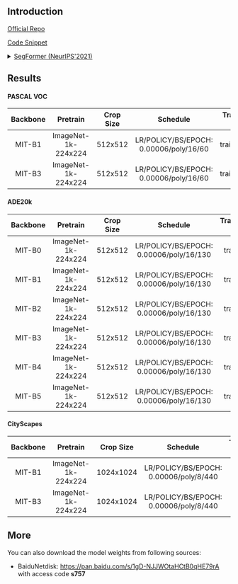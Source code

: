 ## Introduction

<a href="https://github.com/NVlabs/SegFormer">Official Repo</a>

<a href="https://github.com/SegmentationBLWX/sssegmentation/blob/main/ssseg/modules/models/segmentors/segformer/segformer.py">Code Snippet</a>

<details>
<summary align="left"><a href="https://arxiv.org/pdf/2105.15203.pdf">SegFormer (NeurIPS'2021)</a></summary>

```latex
@article{xie2021segformer,
    title={SegFormer: Simple and Efficient Design for Semantic Segmentation with Transformers},
    author={Xie, Enze and Wang, Wenhai and Yu, Zhiding and Anandkumar, Anima and Alvarez, Jose M and Luo, Ping},
    journal={arXiv preprint arXiv:2105.15203},
    year={2021}
}
```

</details>


## Results

#### PASCAL VOC

| Backbone    | Pretrain               | Crop Size  | Schedule                                | Train/Eval Set     | mIoU   | Download                                                                                                                                                                                                                                                                                                                                                                     |
| :-:         | :-:                    | :-:        | :-:                                     | :-:                | :-:    | :-:                                                                                                                                                                                                                                                                                                                                                                          |
| MIT-B1      | ImageNet-1k-224x224    | 512x512    | LR/POLICY/BS/EPOCH: 0.00006/poly/16/60  | trainaug/val       | 77.46% | [cfg](https://raw.githubusercontent.com/SegmentationBLWX/sssegmentation/main/ssseg/configs/segformer/segformer_mitb1_voc.py) &#124; [model](https://github.com/SegmentationBLWX/modelstore/releases/download/ssseg_segformer/segformer_mitb1_voc.pth) &#124; [log](https://github.com/SegmentationBLWX/modelstore/releases/download/ssseg_segformer/segformer_mitb1_voc.log) |
| MIT-B3      | ImageNet-1k-224x224    | 512x512    | LR/POLICY/BS/EPOCH: 0.00006/poly/16/60  | trainaug/val       | 81.98% | [cfg](https://raw.githubusercontent.com/SegmentationBLWX/sssegmentation/main/ssseg/configs/segformer/segformer_mitb3_voc.py) &#124; [model](https://github.com/SegmentationBLWX/modelstore/releases/download/ssseg_segformer/segformer_mitb3_voc.pth) &#124; [log](https://github.com/SegmentationBLWX/modelstore/releases/download/ssseg_segformer/segformer_mitb3_voc.log) |

#### ADE20k

| Backbone    | Pretrain               | Crop Size  | Schedule                                | Train/Eval Set  | mIoU   | Download                                                                                                                                                                                                                                                                                                                                                                              |
| :-:         | :-:                    | :-:        | :-:                                     | :-:             | :-:    | :-:                                                                                                                                                                                                                                                                                                                                                                                   |
| MIT-B0      | ImageNet-1k-224x224    | 512x512    | LR/POLICY/BS/EPOCH: 0.00006/poly/16/130 | train/val       | 37.57% | [cfg](https://raw.githubusercontent.com/SegmentationBLWX/sssegmentation/main/ssseg/configs/segformer/segformer_mitb0_ade20k.py) &#124; [model](https://github.com/SegmentationBLWX/modelstore/releases/download/ssseg_segformer/segformer_mitb0_ade20k.pth) &#124; [log](https://github.com/SegmentationBLWX/modelstore/releases/download/ssseg_segformer/segformer_mitb0_ade20k.log) |
| MIT-B1      | ImageNet-1k-224x224    | 512x512    | LR/POLICY/BS/EPOCH: 0.00006/poly/16/130 | train/val       | 42.25% | [cfg](https://raw.githubusercontent.com/SegmentationBLWX/sssegmentation/main/ssseg/configs/segformer/segformer_mitb1_ade20k.py) &#124; [model](https://github.com/SegmentationBLWX/modelstore/releases/download/ssseg_segformer/segformer_mitb1_ade20k.pth) &#124; [log](https://github.com/SegmentationBLWX/modelstore/releases/download/ssseg_segformer/segformer_mitb1_ade20k.log) |
| MIT-B2      | ImageNet-1k-224x224    | 512x512    | LR/POLICY/BS/EPOCH: 0.00006/poly/16/130 | train/val       | 46.35% | [cfg](https://raw.githubusercontent.com/SegmentationBLWX/sssegmentation/main/ssseg/configs/segformer/segformer_mitb2_ade20k.py) &#124; [model](https://github.com/SegmentationBLWX/modelstore/releases/download/ssseg_segformer/segformer_mitb2_ade20k.pth) &#124; [log](https://github.com/SegmentationBLWX/modelstore/releases/download/ssseg_segformer/segformer_mitb2_ade20k.log) |
| MIT-B3      | ImageNet-1k-224x224    | 512x512    | LR/POLICY/BS/EPOCH: 0.00006/poly/16/130 | train/val       | 48.31% | [cfg](https://raw.githubusercontent.com/SegmentationBLWX/sssegmentation/main/ssseg/configs/segformer/segformer_mitb3_ade20k.py) &#124; [model](https://github.com/SegmentationBLWX/modelstore/releases/download/ssseg_segformer/segformer_mitb3_ade20k.pth) &#124; [log](https://github.com/SegmentationBLWX/modelstore/releases/download/ssseg_segformer/segformer_mitb3_ade20k.log) |
| MIT-B4      | ImageNet-1k-224x224    | 512x512    | LR/POLICY/BS/EPOCH: 0.00006/poly/16/130 | train/val       | 48.59% | [cfg](https://raw.githubusercontent.com/SegmentationBLWX/sssegmentation/main/ssseg/configs/segformer/segformer_mitb4_ade20k.py) &#124; [model](https://github.com/SegmentationBLWX/modelstore/releases/download/ssseg_segformer/segformer_mitb4_ade20k.pth) &#124; [log](https://github.com/SegmentationBLWX/modelstore/releases/download/ssseg_segformer/segformer_mitb4_ade20k.log) |
| MIT-B5      | ImageNet-1k-224x224    | 512x512    | LR/POLICY/BS/EPOCH: 0.00006/poly/16/130 | train/val       | 49.61% | [cfg](https://raw.githubusercontent.com/SegmentationBLWX/sssegmentation/main/ssseg/configs/segformer/segformer_mitb5_ade20k.py) &#124; [model](https://github.com/SegmentationBLWX/modelstore/releases/download/ssseg_segformer/segformer_mitb5_ade20k.pth) &#124; [log](https://github.com/SegmentationBLWX/modelstore/releases/download/ssseg_segformer/segformer_mitb5_ade20k.log) |

#### CityScapes

| Backbone    | Pretrain               | Crop Size  | Schedule                                | Train/Eval Set  | mIoU   | Download                                                                                                                                                                                                                                                                                                                                                                                          |
| :-:         | :-:                    | :-:        | :-:                                     | :-:             | :-:    | :-:                                                                                                                                                                                                                                                                                                                                                                                               |
| MIT-B1      | ImageNet-1k-224x224    | 1024x1024  | LR/POLICY/BS/EPOCH: 0.00006/poly/8/440  | train/val       | 78.56% | [cfg](https://raw.githubusercontent.com/SegmentationBLWX/sssegmentation/main/ssseg/configs/segformer/segformer_mitb1_cityscapes.py) &#124; [model](https://github.com/SegmentationBLWX/modelstore/releases/download/ssseg_segformer/segformer_mitb1_cityscapes.pth) &#124; [log](https://github.com/SegmentationBLWX/modelstore/releases/download/ssseg_segformer/segformer_mitb1_cityscapes.log) |
| MIT-B3      | ImageNet-1k-224x224    | 1024x1024  | LR/POLICY/BS/EPOCH: 0.00006/poly/8/440  | train/val       |        | [cfg](https://raw.githubusercontent.com/SegmentationBLWX/sssegmentation/main/ssseg/configs/segformer/segformer_mitb3_cityscapes.py) &#124; [model](https://github.com/SegmentationBLWX/modelstore/releases/download/ssseg_segformer/segformer_mitb3_cityscapes.pth) &#124; [log](https://github.com/SegmentationBLWX/modelstore/releases/download/ssseg_segformer/segformer_mitb3_cityscapes.log) |


## More

You can also download the model weights from following sources:

- BaiduNetdisk: https://pan.baidu.com/s/1gD-NJJWOtaHCtB0qHE79rA with access code **s757**